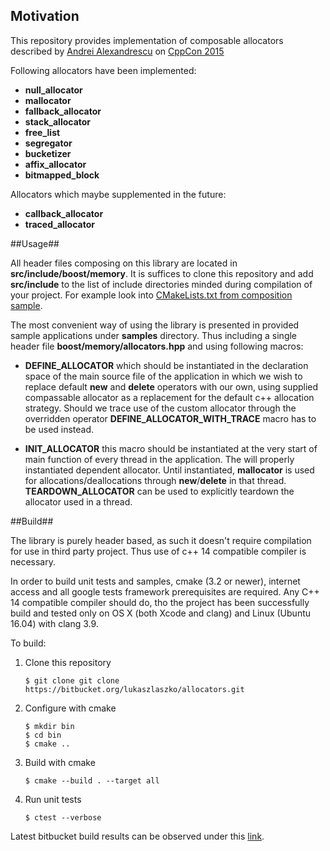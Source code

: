 ## Motivation ##

This repository provides implementation of composable allocators described by [Andrei Alexandrescu](http://erdani.com) on [CppCon 2015](https://www.youtube.com/watch?v=LIb3L4vKZ7U)

Following allocators have been implemented:

* **null_allocator**
* **mallocator**
* **fallback_allocator**
* **stack_allocator**
* **free_list**
* **segregator**
* **bucketizer**
* **affix_allocator**
* **bitmapped_block**

Allocators which maybe supplemented in the future:

* **callback_allocator**
* **traced_allocator**

##Usage##

All header files composing on this library are located in **src/include/boost/memory**. It is suffices to clone this repository and add **src/include** to the list of include directories minded during compilation of your project. For example look into [CMakeLists.txt from composition sample](https://bitbucket.org/lukaszlaszko/allocators/raw/HEAD/samples/composition/CMakeLists.txt).

The most convenient way of using the library is presented in provided sample applications under **samples** directory. Thus including a single header file **boost/memory/allocators.hpp** and using following macros:

* **DEFINE_ALLOCATOR** which should be instantiated in the declaration space of the main source file of the application in which we wish to replace default **new** and **delete** operators with our own, using supplied compassable allocator as a replacement for the default c++ allocation strategy. Should we trace use of the custom allocator through the overridden operator **DEFINE_ALLOCATOR_WITH_TRACE** macro has to be used instead.

* **INIT_ALLOCATOR** this macro should be instantiated at the very start of main function of every thread in the application. The will properly instantiated dependent allocator. Until instantiated, **mallocator** is used for allocations/deallocations through **new**/**delete** in that thread. **TEARDOWN_ALLOCATOR** can be used to explicitly teardown the allocator used in a thread.   

##Build##

The library is purely header based, as such it doesn't require compilation for use in third party project. Thus use of c++ 14 compatible compiler is necessary. 

In order to build unit tests and samples, cmake (3.2 or newer), internet access and all google tests framework prerequisites are required. Any C++ 14 compatible compiler should do, tho the project has been successfully build and tested only on OS X (both Xcode and clang) and Linux (Ubuntu 16.04) with clang 3.9.

To build:

1. Clone this repository
   ```
   $ git clone git clone https://bitbucket.org/lukaszlaszko/allocators.git
   ```  

2. Configure with cmake
   ```
   $ mkdir bin
   $ cd bin
   $ cmake ..
   ```

3. Build with cmake
   ```
   $ cmake --build . --target all
   ```

4. Run unit tests
   
   ```
   $ ctest --verbose
   ```

Latest bitbucket build results can be observed under this [link](https://bitbucket.org/lukaszlaszko/allocators/addon/pipelines/home#!/).